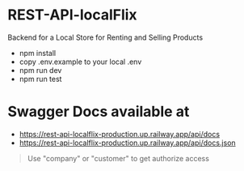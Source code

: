 # REST-API-localFlix
Backend for a Local Store for Renting and Selling Products

* npm install
* copy .env.example to your local .env
* npm run dev
* npm run test

# Swagger Docs available at
* https://rest-api-localflix-production.up.railway.app/api/docs
* https://rest-api-localflix-production.up.railway.app/api/docs.json
> Use "company" or "customer" to get authorize access
